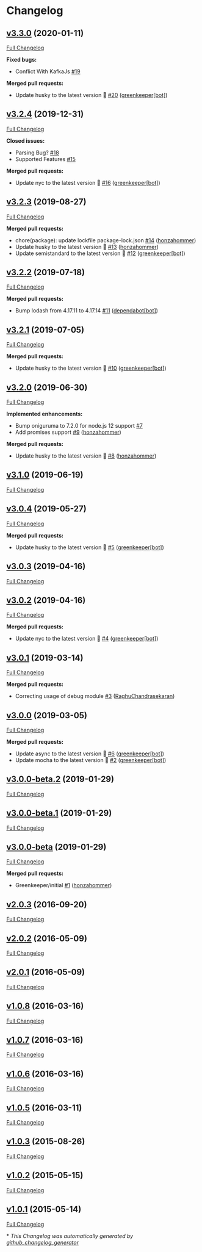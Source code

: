 # Changelog

## [v3.3.0](https://github.com/honzahommer/grok-js/tree/v3.3.0) (2020-01-11)

[Full Changelog](https://github.com/honzahommer/grok-js/compare/v3.2.4...v3.3.0)

**Fixed bugs:**

- Conflict With KafkaJs [\#19](https://github.com/honzahommer/grok-js/issues/19)

**Merged pull requests:**

- Update husky to the latest version 🚀 [\#20](https://github.com/honzahommer/grok-js/pull/20) ([greenkeeper[bot]](https://github.com/apps/greenkeeper))

## [v3.2.4](https://github.com/honzahommer/grok-js/tree/v3.2.4) (2019-12-31)

[Full Changelog](https://github.com/honzahommer/grok-js/compare/v3.2.3...v3.2.4)

**Closed issues:**

- Parsing Bug? [\#18](https://github.com/honzahommer/grok-js/issues/18)
- Supported Features [\#15](https://github.com/honzahommer/grok-js/issues/15)

**Merged pull requests:**

- Update nyc to the latest version 🚀 [\#16](https://github.com/honzahommer/grok-js/pull/16) ([greenkeeper[bot]](https://github.com/apps/greenkeeper))

## [v3.2.3](https://github.com/honzahommer/grok-js/tree/v3.2.3) (2019-08-27)

[Full Changelog](https://github.com/honzahommer/grok-js/compare/v3.2.2...v3.2.3)

**Merged pull requests:**

- chore\(package\): update lockfile package-lock.json [\#14](https://github.com/honzahommer/grok-js/pull/14) ([honzahommer](https://github.com/honzahommer))
- Update husky to the latest version 🚀 [\#13](https://github.com/honzahommer/grok-js/pull/13) ([honzahommer](https://github.com/honzahommer))
- Update semistandard to the latest version 🚀 [\#12](https://github.com/honzahommer/grok-js/pull/12) ([greenkeeper[bot]](https://github.com/apps/greenkeeper))

## [v3.2.2](https://github.com/honzahommer/grok-js/tree/v3.2.2) (2019-07-18)

[Full Changelog](https://github.com/honzahommer/grok-js/compare/v3.2.1...v3.2.2)

**Merged pull requests:**

- Bump lodash from 4.17.11 to 4.17.14 [\#11](https://github.com/honzahommer/grok-js/pull/11) ([dependabot[bot]](https://github.com/apps/dependabot))

## [v3.2.1](https://github.com/honzahommer/grok-js/tree/v3.2.1) (2019-07-05)

[Full Changelog](https://github.com/honzahommer/grok-js/compare/v3.2.0...v3.2.1)

**Merged pull requests:**

- Update husky to the latest version 🚀 [\#10](https://github.com/honzahommer/grok-js/pull/10) ([greenkeeper[bot]](https://github.com/apps/greenkeeper))

## [v3.2.0](https://github.com/honzahommer/grok-js/tree/v3.2.0) (2019-06-30)

[Full Changelog](https://github.com/honzahommer/grok-js/compare/v3.1.0...v3.2.0)

**Implemented enhancements:**

- Bump oniguruma to 7.2.0 for node.js 12 support [\#7](https://github.com/honzahommer/grok-js/issues/7)
- Add promises support [\#9](https://github.com/honzahommer/grok-js/pull/9) ([honzahommer](https://github.com/honzahommer))

**Merged pull requests:**

- Update husky to the latest version 🚀 [\#8](https://github.com/honzahommer/grok-js/pull/8) ([honzahommer](https://github.com/honzahommer))

## [v3.1.0](https://github.com/honzahommer/grok-js/tree/v3.1.0) (2019-06-19)

[Full Changelog](https://github.com/honzahommer/grok-js/compare/v3.0.4...v3.1.0)

## [v3.0.4](https://github.com/honzahommer/grok-js/tree/v3.0.4) (2019-05-27)

[Full Changelog](https://github.com/honzahommer/grok-js/compare/v3.0.3...v3.0.4)

**Merged pull requests:**

- Update husky to the latest version 🚀 [\#5](https://github.com/honzahommer/grok-js/pull/5) ([greenkeeper[bot]](https://github.com/apps/greenkeeper))

## [v3.0.3](https://github.com/honzahommer/grok-js/tree/v3.0.3) (2019-04-16)

[Full Changelog](https://github.com/honzahommer/grok-js/compare/v3.0.2...v3.0.3)

## [v3.0.2](https://github.com/honzahommer/grok-js/tree/v3.0.2) (2019-04-16)

[Full Changelog](https://github.com/honzahommer/grok-js/compare/v3.0.1...v3.0.2)

**Merged pull requests:**

- Update nyc to the latest version 🚀 [\#4](https://github.com/honzahommer/grok-js/pull/4) ([greenkeeper[bot]](https://github.com/apps/greenkeeper))

## [v3.0.1](https://github.com/honzahommer/grok-js/tree/v3.0.1) (2019-03-14)

[Full Changelog](https://github.com/honzahommer/grok-js/compare/v3.0.0...v3.0.1)

**Merged pull requests:**

- Correcting usage of debug module [\#3](https://github.com/honzahommer/grok-js/pull/3) ([RaghuChandrasekaran](https://github.com/RaghuChandrasekaran))

## [v3.0.0](https://github.com/honzahommer/grok-js/tree/v3.0.0) (2019-03-05)

[Full Changelog](https://github.com/honzahommer/grok-js/compare/v3.0.0-beta.2...v3.0.0)

**Merged pull requests:**

- Update async to the latest version 🚀 [\#6](https://github.com/honzahommer/grok-js/pull/6) ([greenkeeper[bot]](https://github.com/apps/greenkeeper))
- Update mocha to the latest version 🚀 [\#2](https://github.com/honzahommer/grok-js/pull/2) ([greenkeeper[bot]](https://github.com/apps/greenkeeper))

## [v3.0.0-beta.2](https://github.com/honzahommer/grok-js/tree/v3.0.0-beta.2) (2019-01-29)

[Full Changelog](https://github.com/honzahommer/grok-js/compare/v3.0.0-beta.1...v3.0.0-beta.2)

## [v3.0.0-beta.1](https://github.com/honzahommer/grok-js/tree/v3.0.0-beta.1) (2019-01-29)

[Full Changelog](https://github.com/honzahommer/grok-js/compare/v3.0.0-beta...v3.0.0-beta.1)

## [v3.0.0-beta](https://github.com/honzahommer/grok-js/tree/v3.0.0-beta) (2019-01-29)

[Full Changelog](https://github.com/honzahommer/grok-js/compare/v2.0.3...v3.0.0-beta)

**Merged pull requests:**

- Greenkeeper/initial [\#1](https://github.com/honzahommer/grok-js/pull/1) ([honzahommer](https://github.com/honzahommer))

## [v2.0.3](https://github.com/honzahommer/grok-js/tree/v2.0.3) (2016-09-20)

[Full Changelog](https://github.com/honzahommer/grok-js/compare/v2.0.2...v2.0.3)

## [v2.0.2](https://github.com/honzahommer/grok-js/tree/v2.0.2) (2016-05-09)

[Full Changelog](https://github.com/honzahommer/grok-js/compare/v2.0.1...v2.0.2)

## [v2.0.1](https://github.com/honzahommer/grok-js/tree/v2.0.1) (2016-05-09)

[Full Changelog](https://github.com/honzahommer/grok-js/compare/v1.0.8...v2.0.1)

## [v1.0.8](https://github.com/honzahommer/grok-js/tree/v1.0.8) (2016-03-16)

[Full Changelog](https://github.com/honzahommer/grok-js/compare/v1.0.7...v1.0.8)

## [v1.0.7](https://github.com/honzahommer/grok-js/tree/v1.0.7) (2016-03-16)

[Full Changelog](https://github.com/honzahommer/grok-js/compare/v1.0.6...v1.0.7)

## [v1.0.6](https://github.com/honzahommer/grok-js/tree/v1.0.6) (2016-03-16)

[Full Changelog](https://github.com/honzahommer/grok-js/compare/v1.0.5...v1.0.6)

## [v1.0.5](https://github.com/honzahommer/grok-js/tree/v1.0.5) (2016-03-11)

[Full Changelog](https://github.com/honzahommer/grok-js/compare/v1.0.3...v1.0.5)

## [v1.0.3](https://github.com/honzahommer/grok-js/tree/v1.0.3) (2015-08-26)

[Full Changelog](https://github.com/honzahommer/grok-js/compare/v1.0.2...v1.0.3)

## [v1.0.2](https://github.com/honzahommer/grok-js/tree/v1.0.2) (2015-05-15)

[Full Changelog](https://github.com/honzahommer/grok-js/compare/v1.0.1...v1.0.2)

## [v1.0.1](https://github.com/honzahommer/grok-js/tree/v1.0.1) (2015-05-14)

[Full Changelog](https://github.com/honzahommer/grok-js/compare/399a937865307ee7df2b10661cbe14bfc9a7be54...v1.0.1)



\* *This Changelog was automatically generated by [github_changelog_generator](https://github.com/github-changelog-generator/github-changelog-generator)*
